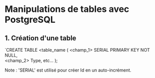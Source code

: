 # Manipulations de tables avec PostgreSQL

## 1. Création d'une table

`CREATE TABLE <table_name (
 <champ_1> SERIAL PRIMARY KEY NOT NULL,  
 <champ_2> Type,
 etc...
 );

Note : 'SERIAL' est utilisé pour créer Id en un auto-incrément.

